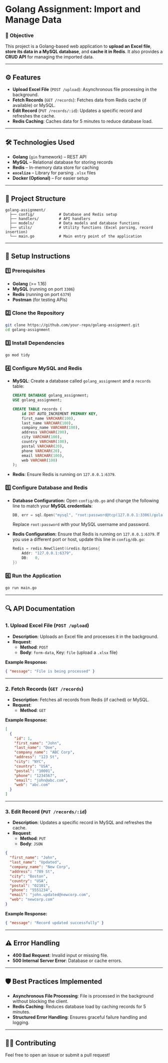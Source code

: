 # Golang Assignment: Import and Manage Data

### 📝 Objective

This project is a Golang-based web application to **upload an Excel file**, **store its data in a MySQL database**, and **cache it in Redis**. It also provides a **CRUD API** for managing the imported data.

---

## ⚙️ Features

- **Upload Excel File** (`POST /upload`): Asynchronous file processing in the background.
- **Fetch Records** (`GET /records`): Fetches data from Redis cache (if available) or MySQL.
- **Edit Record** (`PUT /records/:id`): Updates a specific record and refreshes the cache.
- **Redis Caching**: Caches data for 5 minutes to reduce database load.

---

## 🛠️ Technologies Used

- **Golang** (`gin` framework) – REST API
- **MySQL** – Relational database for storing records
- **Redis** – In-memory data store for caching
- **`excelize`** – Library for parsing `.xlsx` files
- **Docker (Optional)** – For easier setup

---

## 📂 Project Structure

```
golang-assignment/
  ├── config/           # Database and Redis setup
  ├── handlers/         # API handlers
  ├── models/           # Data models and database functions
  ├── utils/            # Utility functions (Excel parsing, record insertion)
  └── main.go           # Main entry point of the application
```

---

## 🚀 Setup Instructions

### 1️⃣ Prerequisites

- **Golang** (>= 1.16)
- **MySQL** (running on port `3306`)
- **Redis** (running on port `6379`)
- **Postman** (for testing APIs)

### 2️⃣ Clone the Repository

```bash
git clone https://github.com/your-repo/golang-assignment.git
cd golang-assignment
```

### 3️⃣ Install Dependencies

```bash
go mod tidy
```

### 4️⃣ Configure MySQL and Redis

- **MySQL**: Create a database called `golang_assignment` and a `records` table:
  ```sql
  CREATE DATABASE golang_assignment;
  USE golang_assignment;

  CREATE TABLE records (
      id INT AUTO_INCREMENT PRIMARY KEY,
      first_name VARCHAR(100),
      last_name VARCHAR(100),
      company_name VARCHAR(100),
      address VARCHAR(200),
      city VARCHAR(100),
      country VARCHAR(100),
      postal VARCHAR(20),
      phone VARCHAR(20),
      email VARCHAR(100),
      web VARCHAR(100)
  );
  ```
- **Redis**: Ensure Redis is running on `127.0.0.1:6379`.

### 5️⃣ Configure Database and Redis

- **Database Configuration:** Open `config/db.go` and change the following line to match your **MySQL credentials**:
  ```go
  DB, err = sql.Open("mysql", "root:password@tcp(127.0.0.1:3306)/golang_assignment")
  ```
  Replace `root:password` with your MySQL username and password.

- **Redis Configuration:** Ensure that Redis is running on `127.0.0.1:6379`. If you use a different port or host, update this line in `config/db.go`:
  ```go
  Redis = redis.NewClient(&redis.Options{
      Addr: "127.0.0.1:6379",
      DB:   0,
  })
  ```

### 6️⃣ Run the Application

```bash
go run main.go
```

---

## 🔍 API Documentation

### 1. Upload Excel File (`POST /upload`)

- **Description**: Uploads an Excel file and processes it in the background.
- **Request**:
  - **Method**: `POST`
  - **Body**: `form-data`, Key: `file` (upload a `.xlsx` file)

**Example Response:**

```json
{ "message": "File is being processed" }
```

---

### 2. Fetch Records (`GET /records`)

- **Description**: Fetches all records from Redis (if cached) or MySQL.
- **Request**:
  - **Method**: `GET`

**Example Response:**

```json
[
  {
    "id": 1,
    "first_name": "John",
    "last_name": "Doe",
    "company_name": "ABC Corp",
    "address": "123 St",
    "city": "NYC",
    "country": "USA",
    "postal": "10001",
    "phone": "1234567",
    "email": "john@abc.com",
    "web": "abc.com"
  }
]
```

---

### 3. Edit Record (`PUT /records/:id`)

- **Description**: Updates a specific record in MySQL and refreshes the cache.
- **Request**:
  - **Method**: `PUT`
  - **Body**: `JSON`

```json
{
  "first_name": "John",
  "last_name": "Updated",
  "company_name": "New Corp",
  "address": "789 St",
  "city": "Boston",
  "country": "USA",
  "postal": "02101",
  "phone": "5551234",
  "email": "john.updated@newcorp.com",
  "web": "newcorp.com"
}
```

**Example Response:**

```json
{ "message": "Record updated successfully" }
```

---

## ⚠️ Error Handling

- **400 Bad Request**: Invalid input or missing file.
- **500 Internal Server Error**: Database or cache errors.

---

## 🛡️ Best Practices Implemented

- **Asynchronous File Processing**: File is processed in the background without blocking the client.
- **Redis Caching**: Reduces database load by caching records for 5 minutes.
- **Structured Error Handling**: Ensures graceful failure handling and logging.

---

## 🧑‍💻 Contributing

Feel free to open an issue or submit a pull request!

```

